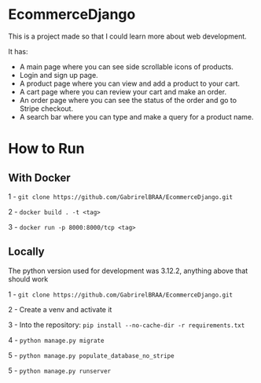 # EcommerceDjango
This is a project made so that I could learn more about web development.

It has:
- A main page where you can see side scrollable icons of products.
- Login and sign up page.
- A product page where you can view and add a product to your cart.
- A cart page where you can review your cart and make an order.
- An order page where you can see the status of the order and go to Stripe checkout.
- A search bar where you can type and make a query for a product name.

# How to Run
## With Docker
1 - `git clone https://github.com/GabrirelBRAA/EcommerceDjango.git`

2 - `docker build . -t <tag>`

3 - `docker run -p 8000:8000/tcp <tag>`

## Locally
The python version used for development was 3.12.2, anything above that should work

1 - `git clone https://github.com/GabrirelBRAA/EcommerceDjango.git`

2 - Create a venv and activate it

3 - Into the repository: `pip install --no-cache-dir -r requirements.txt`

4 - `python manage.py migrate`

5 - `python manage.py populate_database_no_stripe`

5 - `python manage.py runserver`

